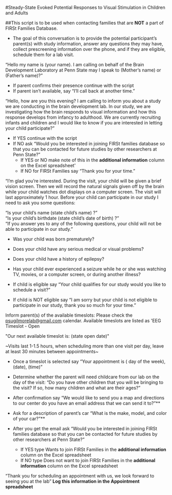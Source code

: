 #Steady-State Evoked Potential Responses to Visual Stimulation in Children and Adults  

##This script is to be used when contacting families that are **NOT** a part of FIRSt Families Database. 
- The goal of this conversation is to provide the potential participant’s parent(s) with study information, answer any questions they may have, collect prescreening information over the phone, and if they are eligible, schedule them for a lab visit.  

“Hello my name is (your name). I am calling on behalf of the Brain Development Laboratory at Penn State may I speak to (Mother’s name) or (Father’s name)?”  
- If parent confirms their presence continue with the script  
- If parent isn’t available, say “I’ll call back at another time.”  

“Hello, how are you this evening?  I am calling to inform you about a study we are conducting in the brain development lab. In our study, we are investigating how the brain responds to visual information and how this response develops from infancy to adulthood. We are currently recruiting infants and children and I would like to know if you are interested in letting your child participate?”  

- If YES continue with the script  
- If NO ask “Would you be interested in joining FIRSt families database so that you can be contacted for future studies by other researchers at Penn State?”  
  - If YES or NO make note of this in the **additional information** column on the Excel spreadsheet'
  - If NO for FIRSt Families say “Thank you for your time.”  
  
“I’m glad you’re interested. During the visit, your child will be given a brief vision screen. Then we will record the natural signals given off by the brain while your child watches dot displays on a computer screen. The visit  will last approximately 1 hour. Before your child can participate in our study I need to ask you some questions:  

“Is your child’s name (state child’s name) ?”  
“Is your child’s birthdate (state child’s date of birth) ?”  
“If you answer yes to any of the following questions, your child will not be able to participate in our study.”
  - Was your child was born prematurely?
  - Does your child have any serious medical or visual problems?
  - Does your child have a history of epilepsy?
  - Has your child ever experienced a seizure while he or she was watching TV, movies, or a computer screen, or during another illness?  

- If child is eligible say “Your child qualifies for our study would you like to schedule a visit?”
- If child is NOT eligible say “I am sorry but your child is not eligible to participate in our study, thank you so much for your time.”

Inform parent(s) of the available timeslots: 
Please check the psugilmorelab@gmail.com calendar. Available timeslots are listed as 'EEG Timeslot - Open

"Our next available timeslot is: (state open date)"

~Visits last 1-1.5 hours, when scheduling more than one visit per day, leave at least 30 minutes between appointments~

- Once a timeslot is selected say “Your appointment is ( day of the week), (date), (time)”  

- Determine whether the parent will need childcare from our lab on the day of the visit:  “Do you have other children that you will be bringing to the visit?  If so, how many children and what are their ages?”

- After confirmation say “We would like to send you a map and directions to our center do you have an email address that we can send it to?”**

- Ask for a description of parent’s car “What is the make, model, and color of your car?”**


- After you get the email ask “Would you be interested in joining FIRSt families database so that you can be contacted for future studies by other researchers at Penn State?”  
  - If YES type Wants to join FIRSt Families in the **additional information** column on the Excel spreadsheet  
  - If NO type Does not want to join FIRSt Families in the **additional information** column on the Excel spreadsheet  

 “Thank you for scheduling an appointment with us, we look forward  to seeing you at the lab”
**Log this information in the Appointment spreadsheet**
